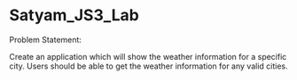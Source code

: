 # Satyam_JS3_Lab

Problem Statement:

Create an application which will show the weather information for a specific city.
Users should be able to get the weather information for any valid cities.
